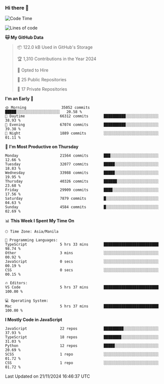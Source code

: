 ### Hi there 👋

<!--START_SECTION:waka-->
![Code Time](http://img.shields.io/badge/Code%20Time-1%2C270%20hrs%2052%20mins-blue)

![Lines of code](https://img.shields.io/badge/From%20Hello%20World%20I%27ve%20Written-67.4%20million%20lines%20of%20code-blue)

**🐱 My GitHub Data** 

> 📦 122.0 kB Used in GitHub's Storage 
 > 
> 🏆 1,310 Contributions in the Year 2024
 > 
> 💼 Opted to Hire
 > 
> 📜 25 Public Repositories 
 > 
> 🔑 17 Private Repositories 
 > 
**I'm an Early 🐤** 

```text
🌞 Morning                35052 commits       █████░░░░░░░░░░░░░░░░░░░░   20.58 % 
🌆 Daytime                66312 commits       ██████████░░░░░░░░░░░░░░░   38.93 % 
🌃 Evening                67074 commits       ██████████░░░░░░░░░░░░░░░   39.38 % 
🌙 Night                  1889 commits        ░░░░░░░░░░░░░░░░░░░░░░░░░   01.11 % 
```
📅 **I'm Most Productive on Thursday** 

```text
Monday                   21564 commits       ███░░░░░░░░░░░░░░░░░░░░░░   12.66 % 
Tuesday                  32077 commits       █████░░░░░░░░░░░░░░░░░░░░   18.83 % 
Wednesday                33988 commits       █████░░░░░░░░░░░░░░░░░░░░   19.95 % 
Thursday                 40326 commits       ██████░░░░░░░░░░░░░░░░░░░   23.68 % 
Friday                   29909 commits       ████░░░░░░░░░░░░░░░░░░░░░   17.56 % 
Saturday                 7879 commits        █░░░░░░░░░░░░░░░░░░░░░░░░   04.63 % 
Sunday                   4584 commits        █░░░░░░░░░░░░░░░░░░░░░░░░   02.69 % 
```


📊 **This Week I Spent My Time On** 

```text
🕑︎ Time Zone: Asia/Manila

💬 Programming Languages: 
TypeScript               5 hrs 33 mins       █████████████████████████   98.74 % 
Other                    3 mins              ░░░░░░░░░░░░░░░░░░░░░░░░░   00.92 % 
JavaScript               0 secs              ░░░░░░░░░░░░░░░░░░░░░░░░░   00.19 % 
CSS                      0 secs              ░░░░░░░░░░░░░░░░░░░░░░░░░   00.15 % 

🔥 Editors: 
VS Code                  5 hrs 37 mins       █████████████████████████   100.00 % 

💻 Operating System: 
Mac                      5 hrs 37 mins       █████████████████████████   100.00 % 
```

**I Mostly Code in JavaScript** 

```text
JavaScript               22 repos            █████████░░░░░░░░░░░░░░░░   37.93 % 
TypeScript               18 repos            ████████░░░░░░░░░░░░░░░░░   31.03 % 
Python                   12 repos            █████░░░░░░░░░░░░░░░░░░░░   20.69 % 
SCSS                     1 repo              ░░░░░░░░░░░░░░░░░░░░░░░░░   01.72 % 
CSS                      1 repo              ░░░░░░░░░░░░░░░░░░░░░░░░░   01.72 % 
```




 Last Updated on 21/11/2024 16:46:37 UTC
<!--END_SECTION:waka-->
